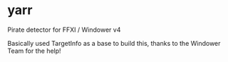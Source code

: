 # yarr
Pirate detector for FFXI / Windower v4


Basically used TargetInfo as a base to build this, thanks to the Windower Team for the help!
